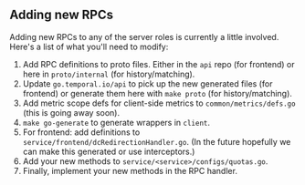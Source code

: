 ## Adding new RPCs

Adding new RPCs to any of the server roles is currently a little involved.
Here's a list of what you'll need to modify:

1. Add RPC definitions to proto files. Either in the `api` repo (for frontend)
   or here in `proto/internal` (for history/matching).
2. Update `go.temporal.io/api` to pick up the new generated files (for frontend)
   or generate them here with `make proto` (for history/matching).
3. Add metric scope defs for client-side metrics to `common/metrics/defs.go`
   (this is going away soon).
4. `make go-generate` to generate wrappers in `client`.
5. For frontend: add definitions to `service/frontend/dcRedirectionHandler.go`.
   (In the future hopefully we can make this generated or use interceptors.)
6. Add your new methods to `service/<service>/configs/quotas.go`.
7. Finally, implement your new methods in the RPC handler.

